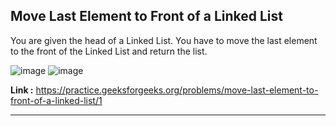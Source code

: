 ## Move Last Element to Front of a Linked List

You are given the head of a Linked List. You have to move the last element to the front of the Linked List and return the list.

![image](https://user-images.githubusercontent.com/23376002/196031059-10de49ca-e71c-4394-a9de-55ff10d69800.png)
![image](https://user-images.githubusercontent.com/23376002/196031071-b02e117c-8667-4ec7-aeb3-1eb2e533f59f.png)


**Link :** https://practice.geeksforgeeks.org/problems/move-last-element-to-front-of-a-linked-list/1

--------------------------------------------------------------------------------------------------------------------------------------------------------

